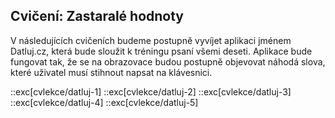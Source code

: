 ## Cvičení: Zastaralé hodnoty

V následujících cvičeních budeme postupně vyvíjet aplikaci jménem Datluj.cz, která bude sloužit k tréningu psaní všemi deseti. Aplikace bude fungovat tak, že se na obrazovace budou postupně objevovat náhodá slova, které uživatel musí stihnout napsat na klávesnici. 

::exc[cvlekce/datluj-1]
::exc[cvlekce/datluj-2]
::exc[cvlekce/datluj-3]
::exc[cvlekce/datluj-4]
::exc[cvlekce/datluj-5]